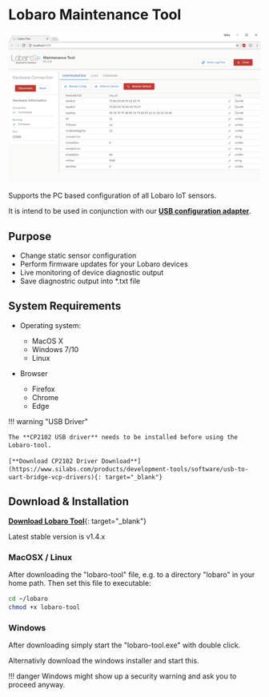 # Lobaro Maintenance Tool

![Screenshot Lobaro-Tool](./img/Lobaro_Tool_ConfigFeature.png)

Supports the PC based configuration of all Lobaro IoT sensors. 

It is intend to be used in conjunction with our [**USB configuration adapter**](./usb-config-adapter.md). 

## Purpose

* Change static sensor configuration
* Perform firmware updates for your Lobaro devices
* Live monitoring of device diagnostic output
* Save diagnostric output into *.txt file

## System Requirements

* Operating system:
    * MacOS X
    * Windows 7/10
    * Linux
    
* Browser
    * Firefox
    * Chrome
    * Edge
       
!!! warning "USB Driver"

    The **CP2102 USB driver** needs to be installed before using the Lobaro-tool.
    
    [**Download CP2102 Driver Download**](https://www.silabs.com/products/development-tools/software/usb-to-uart-bridge-vcp-drivers){: target="_blank"}       
    
## Download & Installation

[**Download Lobaro Tool**](https://files.lobaro.com/index.php/s/jJULuRooWzLnYO9?path=%2Fv1.4.x){: target="_blank"}

Latest stable version is v1.4.x

### MacOSX / Linux 
After downloading the "lobaro-tool" file, e.g. to a directory "lobaro" in your home path. Then set this file to executable:
```Bash
cd ~/lobaro
chmod +x lobaro-tool
```
### Windows
After downloading simply start the "lobaro-tool.exe" with double click. 

Alternativly download the windows installer and start this.

!!! danger
    Windows might show up a security warning and ask you to proceed anyway.





